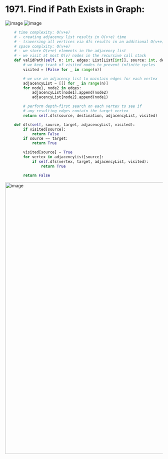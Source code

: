 # 1971. Find if Path Exists in Graph:

![image](https://user-images.githubusercontent.com/35987583/177743494-0cac0b5f-158f-4479-8274-910363a733f5.png)
![image](https://user-images.githubusercontent.com/35987583/177743553-e19b8bcc-41dc-44e6-9dc7-50104d43ace2.png)


```python
    # time complexity: O(v+e)
    # - creating adjacency list results in O(v+e) time
    # - traversing all vertices via dfs results in an additional O(v+e) time
    # space complxity: O(v+e)
    # - we store O(v+e) elements in the adjacency list
    # - we visit at most O(v) nodes in the recursive call stack
    def validPath(self, n: int, edges: List[List[int]], source: int, destination: int) -> bool:
        # we keep track of visited nodes to prevent infinite cycles
        visited = [False for _ in range(n)]

        # we use an adjacency list to maintain edges for each vertex
        adjacencyList = [[] for _ in range(n)]
        for node1, node2 in edges:
            adjacencyList[node1].append(node2)
            adjacencyList[node2].append(node1)

        # perform depth-first search on each vertex to see if
        # any resulting edges contain the target vertex
        return self.dfs(source, destination, adjacencyList, visited)

    def dfs(self, source, target, adjacencyList, visited):
        if visited[source]:
            return False
        if source == target:
            return True

        visited[source] = True
        for vertex in adjacencyList[source]:
            if self.dfs(vertex, target, adjacencyList, visited):
                return True

        return False
```

<img width="867" alt="image" src="https://user-images.githubusercontent.com/35987583/178165927-3d69b0b7-704b-4369-921c-1d8fc3764f7c.png">
